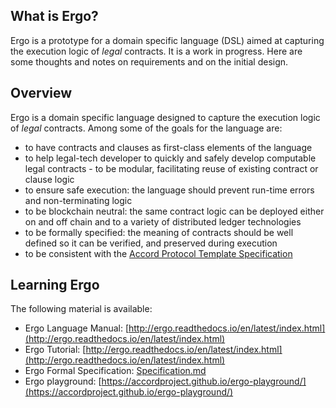## What is Ergo?

Ergo is a prototype for a domain specific language (DSL) aimed at
capturing the execution logic of *legal* contracts. It is a work in
progress. Here are some thoughts and notes on requirements and on the
initial design.

## Overview

Ergo is a domain specific language designed to capture the execution
logic of *legal* contracts. Among some of the goals for the language
are:
- to have contracts and clauses as first-class elements of the language
- to help legal-tech developer to quickly and safely develop computable legal contracts - to be modular, facilitating reuse of existing contract or clause logic
- to ensure safe execution: the language should prevent run-time errors and non-terminating logic
- to be blockchain neutral: the same contract logic can be deployed either on and off chain and to a variety of distributed ledger technologies
- to be formally specified: the meaning of contracts should be well defined so it can be verified, and preserved during execution
- to be consistent with the [Accord Protocol Template Specification](https://docs.google.com/document/d/1UacA_r2KGcBA2D4voDgGE8jqid-Uh4Dt09AE-shBKR0)

## Learning Ergo

The following material is available:

- Ergo Language Manual: [http://ergo.readthedocs.io/en/latest/index.html](http://ergo.readthedocs.io/en/latest/index.html)
- Ergo Tutorial: [http://ergo.readthedocs.io/en/latest/index.html](http://ergo.readthedocs.io/en/latest/index.html)
- Ergo Formal Specification: [Specification.md](Specification.md)
- Ergo playground: [https://accordproject.github.io/ergo-playground/](https://accordproject.github.io/ergo-playground/)

